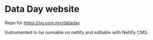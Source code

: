 # Data Day website

Repo for https://sg.com.mx/dataday 

Instrumented to be runnable on netlify and editable with Netlify CMS.
